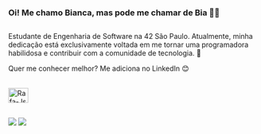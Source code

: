 ### Oi! Me chamo Bianca, mas pode me chamar de Bia 👋🏾


##

Estudante de Engenharia de Software na 42 São Paulo. Atualmente, minha dedicação está exclusivamente voltada em me tornar uma programadora habilidosa e contribuir com a comunidade de tecnologia. 📖

Quer me conhecer melhor? Me adiciona no LinkedIn 😊

<div style="display: inline_block"><br>
<img align="center" alt="Rafa-Js" height="30" width="40" src="https://cdn.jsdelivr.net/gh/devicons/devicon/icons/c/c-original.svg" />
          
</div>

##

<div> 
 <a href="https://www.instagram.com/bia_biancasantana/?igshid=OGQ5ZDc2ODk2ZA%3D%3D" target="_blank"><img src="https://img.shields.io/badge/-Instagram-%23E4405F?style=for-the-badge&logo=instagram&logoColor=white" target="_blank"></a>
 <a href="https://www.linkedin.com/in/biancasantanas/" target="_blank"><img src="https://img.shields.io/badge/-LinkedIn-%230077B5?style=for-the-badge&logo=linkedin&logoColor=white" target="_blank"></a>
  
</div>
